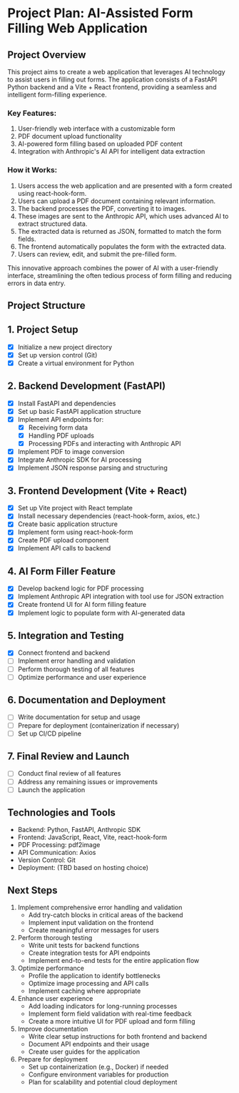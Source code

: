 # Project Plan: AI-Assisted Form Filling Web Application

## Project Overview

This project aims to create a web application that leverages AI technology to assist users in filling out forms. The application consists of a FastAPI Python backend and a Vite + React frontend, providing a seamless and intelligent form-filling experience.

### Key Features:
1. User-friendly web interface with a customizable form
2. PDF document upload functionality
3. AI-powered form filling based on uploaded PDF content
4. Integration with Anthropic's AI API for intelligent data extraction

### How it Works:
1. Users access the web application and are presented with a form created using react-hook-form.
2. Users can upload a PDF document containing relevant information.
3. The backend processes the PDF, converting it to images.
4. These images are sent to the Anthropic API, which uses advanced AI to extract structured data.
5. The extracted data is returned as JSON, formatted to match the form fields.
6. The frontend automatically populates the form with the extracted data.
7. Users can review, edit, and submit the pre-filled form.

This innovative approach combines the power of AI with a user-friendly interface, streamlining the often tedious process of form filling and reducing errors in data entry.

## Project Structure

## 1. Project Setup
- [x] Initialize a new project directory
- [x] Set up version control (Git)
- [x] Create a virtual environment for Python

## 2. Backend Development (FastAPI)
- [x] Install FastAPI and dependencies
- [x] Set up basic FastAPI application structure
- [x] Implement API endpoints for:
  - [x] Receiving form data
  - [x] Handling PDF uploads
  - [x] Processing PDFs and interacting with Anthropic API
- [x] Implement PDF to image conversion
- [x] Integrate Anthropic SDK for AI processing
- [x] Implement JSON response parsing and structuring

## 3. Frontend Development (Vite + React)
- [x] Set up Vite project with React template
- [x] Install necessary dependencies (react-hook-form, axios, etc.)
- [x] Create basic application structure
- [x] Implement form using react-hook-form
- [x] Create PDF upload component
- [x] Implement API calls to backend

## 4. AI Form Filler Feature
- [x] Develop backend logic for PDF processing
- [x] Implement Anthropic API integration with tool use for JSON extraction
- [x] Create frontend UI for AI form filling feature
- [x] Implement logic to populate form with AI-generated data

## 5. Integration and Testing
- [x] Connect frontend and backend
- [ ] Implement error handling and validation
- [ ] Perform thorough testing of all features
- [ ] Optimize performance and user experience

## 6. Documentation and Deployment
- [ ] Write documentation for setup and usage
- [ ] Prepare for deployment (containerization if necessary)
- [ ] Set up CI/CD pipeline

## 7. Final Review and Launch
- [ ] Conduct final review of all features
- [ ] Address any remaining issues or improvements
- [ ] Launch the application

## Technologies and Tools
- Backend: Python, FastAPI, Anthropic SDK
- Frontend: JavaScript, React, Vite, react-hook-form
- PDF Processing: pdf2image
- API Communication: Axios
- Version Control: Git
- Deployment: (TBD based on hosting choice)

## Next Steps
1. Implement comprehensive error handling and validation
   - Add try-catch blocks in critical areas of the backend
   - Implement input validation on the frontend
   - Create meaningful error messages for users
2. Perform thorough testing
   - Write unit tests for backend functions
   - Create integration tests for API endpoints
   - Implement end-to-end tests for the entire application flow
3. Optimize performance
   - Profile the application to identify bottlenecks
   - Optimize image processing and API calls
   - Implement caching where appropriate
4. Enhance user experience
   - Add loading indicators for long-running processes
   - Implement form field validation with real-time feedback
   - Create a more intuitive UI for PDF upload and form filling
5. Improve documentation
   - Write clear setup instructions for both frontend and backend
   - Document API endpoints and their usage
   - Create user guides for the application
6. Prepare for deployment
   - Set up containerization (e.g., Docker) if needed
   - Configure environment variables for production
   - Plan for scalability and potential cloud deployment
